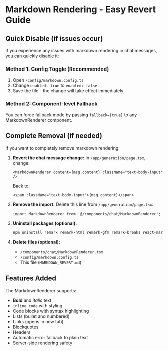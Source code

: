 # Markdown Rendering - Easy Revert Guide

## Quick Disable (if issues occur)

If you experience any issues with markdown rendering in chat messages, you can quickly disable it:

### Method 1: Config Toggle (Recommended)
1. Open `/config/markdown.config.ts`
2. Change `enabled: true` to `enabled: false`
3. Save the file - the change will take effect immediately

### Method 2: Component-level Fallback
You can force fallback mode by passing `fallback={true}` to any MarkdownRenderer component.

## Complete Removal (if needed)

If you want to completely remove markdown rendering:

1. **Revert the chat message change:**
   In `/app/generation/page.tsx`, change:
   ```tsx
   <MarkdownRenderer content={msg.content} className="text-body-input" />
   ```
   Back to:
   ```tsx
   <span className="text-body-input">{msg.content}</span>
   ```

2. **Remove the import:**
   Delete this line from `/app/generation/page.tsx`:
   ```tsx
   import MarkdownRenderer from '@/components/chat/MarkdownRenderer';
   ```

3. **Uninstall packages (optional):**
   ```bash
   npm uninstall remark remark-html remark-gfm remark-breaks react-markdown rehype-highlight rehype-raw
   ```

4. **Delete files (optional):**
   - `/components/chat/MarkdownRenderer.tsx`
   - `/config/markdown.config.ts`
   - This file (`MARKDOWN_REVERT.md`)

## Features Added

The MarkdownRenderer supports:
- **Bold** and *italic* text
- `inline code` with styling
- Code blocks with syntax highlighting
- Lists (bullet and numbered)
- Links (opens in new tab)
- Blockquotes
- Headers
- Automatic error fallback to plain text
- Server-side rendering safety
